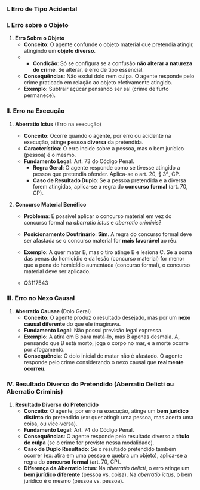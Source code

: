
### I. Erro de Tipo Acidental

### I. Erro sobre o Objeto

1.  **Erro Sobre o Objeto**
    * **Conceito**: O agente confunde o objeto material que pretendia atingir, atingindo um **objeto diverso**.
    * * **Condição**: Só se configura se a confusão **não alterar a natureza do crime**. Se alterar, é erro de tipo essencial.
    * **Consequências**: Não exclui dolo nem culpa. O agente responde pelo crime praticado em relação ao objeto efetivamente atingido.
    * **Exemplo**: Subtrair açúcar pensando ser sal (crime de furto permanece).
    

### II. Erro na Execução

1.  **Aberratio Ictus** (Erro na execução)
    * **Conceito**: Ocorre quando o agente, por erro ou acidente na execução, atinge **pessoa diversa** da pretendida.
    * **Característica**: O erro incide sobre a pessoa, mas o bem jurídico (pessoa) é o mesmo.
    * **Fundamento Legal**: Art. 73 do Código Penal.
        * **Regra Geral**: O agente responde como se tivesse atingido a pessoa que pretendia ofender. Aplica-se o art. 20, § 3º, CP.
        * **Caso de Resultado Duplo**: Se a pessoa pretendida e a diversa forem atingidas, aplica-se a regra do **concurso formal** (art. 70, CP).

2.  **Concurso Material Benéfico**
    * **Problema**: É possível aplicar o concurso material em vez do concurso formal na _aberratio ictus_ e _aberratio criminis_?
    * **Posicionamento Doutrinário**: **Sim**. A regra do concurso formal deve ser afastada se o concurso material for **mais favorável** ao réu.
    * **Exemplo**: A quer matar B, mas o tiro atinge B e lesiona C. Se a soma das penas do homicídio e da lesão (concurso material) for menor que a pena do homicídio aumentada (concurso formal), o concurso material deve ser aplicado.
  
    * Q3117543

### III. Erro no Nexo Causal

1.  **Aberratio Causae** (Dolo Geral)
    * **Conceito**: O agente produz o resultado desejado, mas por um **nexo causal diferente** do que ele imaginava.
    * **Fundamento Legal**: Não possui previsão legal expressa.
    * **Exemplo**: A atira em B para matá-lo, mas B apenas desmaia. A, pensando que B está morto, joga o corpo no mar, e a morte ocorre por afogamento.
    * **Consequência**: O dolo inicial de matar não é afastado. O agente responde pelo crime considerando o nexo causal que **realmente ocorreu**.
  
### IV. Resultado Diverso do Pretendido (Aberratio Delicti ou Aberratio Criminis)

1.  **Resultado Diverso do Pretendido**
    * **Conceito**: O agente, por erro na execução, atinge um **bem jurídico distinto** do pretendido (ex: quer atingir uma pessoa, mas acerta uma coisa, ou vice-versa).
    * **Fundamento Legal**: Art. 74 do Código Penal.
    * **Consequências**: O agente responde pelo resultado diverso a **título de culpa** (se o crime for previsto nessa modalidade).
    * **Caso de Duplo Resultado**: Se o resultado pretendido também ocorrer (ex: atira em uma pessoa e quebra um objeto), aplica-se a regra do **concurso formal** (art. 70, CP).
    * **Diferença da Aberratio Ictus**: Na _aberratio delicti_, o erro atinge um **bem jurídico diferente** (pessoa vs. coisa). Na _aberratio ictus_, o bem jurídico é o mesmo (pessoa vs. pessoa).
